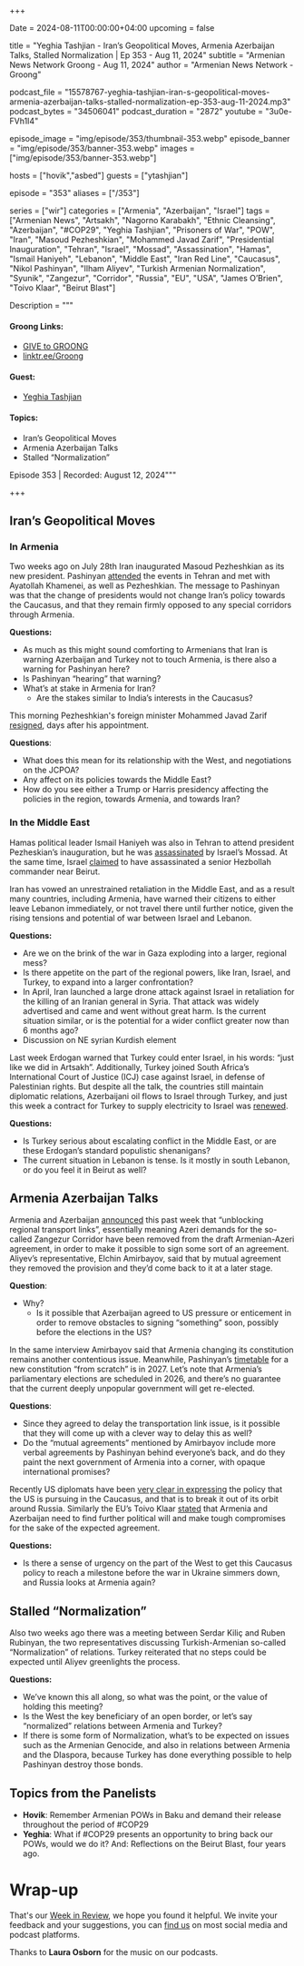 +++

Date = 2024-08-11T00:00:00+04:00
upcoming = false

title = "Yeghia Tashjian - Iran’s Geopolitical Moves, Armenia Azerbaijan Talks, Stalled Normalization | Ep 353 - Aug 11, 2024"
subtitle = "Armenian News Network Groong - Aug 11, 2024"
author = "Armenian News Network - Groong"

podcast_file = "15578767-yeghia-tashjian-iran-s-geopolitical-moves-armenia-azerbaijan-talks-stalled-normalization-ep-353-aug-11-2024.mp3"
podcast_bytes = "34506041"
podcast_duration = "2872"
youtube = "3u0e-FVh1I4"

episode_image = "img/episode/353/thumbnail-353.webp"
episode_banner = "img/episode/353/banner-353.webp"
images = ["img/episode/353/banner-353.webp"]

hosts = ["hovik","asbed"]
guests = ["ytashjian"]

episode = "353"
aliases = ["/353"]

series = ["wir"]
categories = ["Armenia", "Azerbaijan", "Israel"]
tags = ["Armenian News", "Artsakh", "Nagorno Karabakh", "Ethnic Cleansing", "Azerbaijan", "#COP29", "Yeghia Tashjian", "Prisoners of War", "POW", "Iran", "Masoud Pezheshkian", "Mohammed Javad Zarif", "Presidential Inauguration", "Tehran", "Israel", "Mossad", "Assassination", "Hamas", "Ismail Haniyeh", "Lebanon", "Middle East", "Iran Red Line", "Caucasus", "Nikol Pashinyan", "Ilham Aliyev", "Turkish Armenian Normalization", "Syunik", "Zangezur", "Corridor", "Russia", "EU", "USA", "James O’Brien", "Toivo Klaar", "Beirut Blast"]

Description = """

#### Groong Links:
* [GIVE to GROONG](https://podcasts.groong.org/donate)
* [linktr.ee/Groong](https://linktr.ee/groong)


#### Guest:
* [Yeghia Tashjian](/guest/ytashjian)

#### Topics:
* Iran’s Geopolitical Moves
* Armenia Azerbaijan Talks
* Stalled “Normalization”


Episode 353 | Recorded: August 12, 2024"""

+++

## Iran’s Geopolitical Moves

### In Armenia

Two weeks ago on July 28th Iran inaugurated Masoud Pezheshkian as its new president. Pashinyan [attended](https://www.azatutyun.am/a/33056549.html) the events in Tehran and met with Ayatollah Khamenei, as well as Pezheshkian. The message to Pashinyan was that the change of presidents would not change Iran’s policy towards the Caucasus, and that they remain firmly opposed to any special corridors through Armenia.

**Questions:**
* As much as this might sound comforting to Armenians that Iran is warning Azerbaijan and Turkey not to touch Armenia, is there also a warning for Pashinyan here?
* Is Pashinyan “hearing” that warning?
* What’s at stake in Armenia for Iran?
    * Are the stakes similar to India’s interests in the Caucasus?

This morning Pezheshkian's foreign minister Mohammed Javad Zarif [resigned](https://www.yahoo.com/news/iranian-vice-president-resigns-only-084119806.html), days after his appointment. 

**Questions**:
* What does this mean for its relationship with the West, and negotiations on the JCPOA?
* Any affect on its policies towards the Middle East?
* How do you see either a Trump or Harris presidency affecting the policies in the region, towards Armenia, and towards Iran?


### In the Middle East

Hamas political leader Ismail Haniyeh was also in Tehran to attend president Pezheskian’s inauguration, but he was [assassinated](https://www.cnn.com/2024/08/03/middleeast/iran-haniyeh-death-projectile-vengeance-intl/index.html) by Israel’s Mossad. At the same time, Israel [claimed](https://www.nytimes.com/2024/07/30/world/middleeast/israel-hezbollah-lebanon.html) to have assassinated a senior Hezbollah commander near Beirut.

Iran has vowed an unrestrained retaliation in the Middle East, and as a result many countries, including Armenia, have warned their citizens to either leave Lebanon immediately, or not travel there until further notice, given the rising tensions and potential of war between Israel and Lebanon.

**Questions:**
* Are we on the brink of the war in Gaza exploding into a larger, regional mess?
* Is there appetite on the part of the regional powers, like Iran, Israel, and Turkey,  to expand into a larger confrontation?
* In April, Iran launched a large drone attack against Israel in retaliation for the killing of an Iranian general in Syria. That attack was widely advertised and came and went without great harm. Is the current situation similar, or is the potential for a wider conflict greater now than 6 months ago?
* Discussion on NE syrian Kurdish element

Last week Erdogan warned that Turkey could enter Israel, in his words: “just like we did in Artsakh”. Additionally, Turkey joined South Africa’s International Court of Justice (ICJ) case against Israel, in defense of Palestinian rights. But despite all the talk, the countries still maintain diplomatic relations, Azerbaijani oil flows to Israel through Turkey, and just this week a contract for Turkey to supply electricity to Israel was [renewed](https://www.jpost.com/israel-hamas-war/article-813999). 

**Questions:**
* Is Turkey serious about escalating conflict in the Middle East, or are these Erdogan’s standard populistic shenanigans?
* The current situation in Lebanon is tense. Is it mostly in south Lebanon, or do you feel it in Beirut as well?


## Armenia Azerbaijan Talks

Armenia and Azerbaijan [announced](https://www.azatutyun.am/a/33070066.html) this past week that “unblocking regional transport links”, essentially meaning Azeri demands for the so-called Zangezur Corridor have been removed from the draft Armenian-Azeri agreement, in order to make it possible to sign some sort of an agreement. Aliyev’s representative, Elchin Amirbayov, said that by mutual agreement they removed the provision and they’d come back to it at a later stage.

**Question**:
* Why? 
    * Is it possible that Azerbaijan agreed to US pressure or enticement in order to remove obstacles to signing “something” soon, possibly before the elections in the US?

In the same interview Amirbayov said that Armenia changing its constitution remains another contentious issue. Meanwhile, Pashinyan’s [timetable](https://www.azatutyun.am/a/32999804.html) for a new constitution “from scratch” is in 2027. Let’s note that Armenia’s parliamentary elections are scheduled in 2026, and there’s no guarantee that the current deeply unpopular government will get re-elected.

**Questions**:
* Since they agreed to delay the transportation link issue, is it possible that they will come up with a clever way to delay this as well?
* Do the “mutual agreements” mentioned by Amirbayov include more verbal agreements by Pashinyan behind everyone’s back, and do they paint the next government of Armenia into a corner, with opaque international promises?

Recently US diplomats have been [very clear in expressing](https://www.azatutyun.am/a/33058356.html) the policy that the US is pursuing in the Caucasus, and that is to break it out of its orbit around Russia. Similarly the EU’s Toivo Klaar [stated](https://www.azatutyun.am/a/33066283.html) that Armenia and Azerbaijan need to find further political will and make tough compromises for the sake of the expected agreement.

**Questions:**
* Is there a sense of urgency on the part of the West to get this Caucasus policy to reach a milestone before the war in Ukraine simmers down, and Russia looks at Armenia again?


## Stalled “Normalization”

Also two weeks ago there was a meeting between Serdar Kiliç and Ruben Rubinyan, the two representatives discussing Turkish-Armenian so-called “Normalization” of relations. Turkey reiterated that no steps could be expected until Aliyev greenlights the process.

**Questions:**
* We’ve known this all along, so what was the point, or the value of holding this meeting?
* Is the West the key beneficiary of an open border, or let’s say “normalized” relations between Armenia and Turkey?
* If there is some form of Normalization, what’s to be expected on issues such as the Armenian Genocide, and also in relations between Armenia and the DIaspora, because Turkey has done everything possible to help Pashinyan destroy those bonds.


## Topics from the Panelists
* **Hovik**: Remember Armenian POWs in Baku and demand their release throughout the period of #COP29
* **Yeghia**: What if #COP29 presents an opportunity to bring back our POWs, would we do it? And: Reflections on the Beirut Blast, four years ago.



# Wrap-up

That's our [Week in Review](https://podcasts.groong.org/), we hope you found it helpful. We invite your feedback and your suggestions, you can [find us](https://linktr.ee/groong) on most social media and podcast platforms.

Thanks to __Laura Osborn__ for the music on our podcasts.
